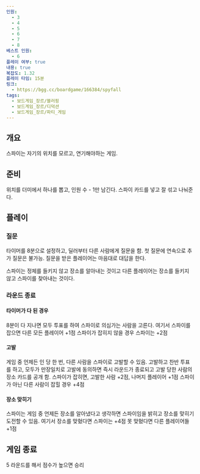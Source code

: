 ```yaml
---
인원:
  - 3
  - 4
  - 5
  - 6
  - 7
  - 8
베스트 인원:
  - 6
플레이 여부: true
내용: true
복잡도: 1.32
플레이 타임: 15분
링크:
  - https://bgg.cc/boardgame/166384/spyfall
tags:
  - 보드게임_장르/블러핑
  - 보드게임_장르/디덕션
  - 보드게임_장르/파티_게임
---
```

## 개요
스파이는 자기의 위치를 모르고, 연기해야하는 게임.
## 준비
위치를 더미에서 하나를 뽑고, 인원 수 - 1만 남긴다.
스파이 카드를 넣고 잘 섞고 나눠준다.
## 플레이
### 질문
타이머를 8분으로 설정하고, 딜러부터 다른 사람에게 질문을 함.
첫 질문에 연속으로 추가 질문은 불가능.
질문을 받은 플레이어는 마음대로 대답을 한다.

스파이는 정체를 들키지 않고 장소를 알아내는 것이고
다른 플레이어는 장소를 들키지 않고 스파이를 찾아내는 것이다.
### 라운드 종료
#### 타이머가 다 된 경우
8분이 다 지나면 모두 투표를 하여 스파이로 의심가는 사람을 고른다.
여기서 스파이를 잡으면 다른 모든 플레이어 +1점
스파이가 잡히지 않을 경우 스파이는 +2점
#### 고발
게임 중 언제든 인 당 한 번, 다른 사람을 스파이로 고발할 수 있음.
고발하고 찬반 투표를 하고, 모두가 만장일치로 고발에 동의하면 즉시 라운드가 종료되고
고발 당한 사람의 장소 카드를 공개 함.
스파이가 잡히면, 고발한 사람 +2점, 나머지 플레이어 +1점
스파이가 아닌 다른 사람이 잡힐 경우 +4점
#### 장소 맞히기
스파이는 게임 중 언제든 장소를 알아냈다고 생각하면 스파이임을 밝히고 장소를 맞히기 도전할 수 있음.
여기서 장소를 맞혔다면 스파이는 +4점
못 맞혔다면 다른 플레이어들 +1점
## 게임 종료
5 라운드를 해서 점수가 높으면 승리